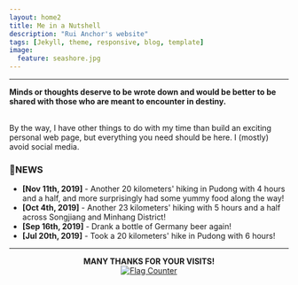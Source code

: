 ```yaml
---
layout: home2
title: Me in a Nutshell
description: "Rui Anchor's website"
tags: [Jekyll, theme, responsive, blog, template]
image:
  feature: seashore.jpg
---
```


----

<strong>Minds or thoughts deserve to be wrote down and would be better to be shared with those who are meant to encounter in destiny.</strong> 

<br />
By the way, I have other things to do with my time than build an exciting personal web page, but everything you need should be here. I (mostly) avoid social media.

### 📰NEWS
* **[Nov 11th, 2019]** - Another 20 kilometers' hiking in Pudong with 4 hours and a half, and more surprisingly had some yummy food along the way!<br>
* **[Oct 4th, 2019]** - Another 23 kilometers' hiking with 5 hours and a half across Songjiang and Minhang District!<br>
* **[Sep 16th, 2019]** - Drank a bottle of Germany beer again!<br>
* **[Jul 20th, 2019]** - Took a 20 kilometers' hike in Pudong with 6 hours!

----
<center><strong>MANY THANKS FOR YOUR VISITS!</strong></center>
<center><a href="https://info.flagcounter.com/IAC2"><img src="https://s11.flagcounter.com/count2/IAC2/bg_FFFFFF/txt_000000/border_CCCCCC/columns_8/maxflags_10/viewers_0/labels_0/pageviews_0/flags_0/percent_0/" alt="Flag Counter" border="0"></a></center>